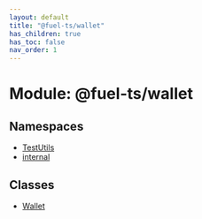 ```yaml
---
layout: default
title: "@fuel-ts/wallet"
has_children: true
has_toc: false
nav_order: 1
---
```


# Module: @fuel-ts/wallet

## Namespaces

- [TestUtils](namespaces/TestUtils.md)
- [internal](namespaces/internal.md)

## Classes

- [Wallet](classes/Wallet.md)
